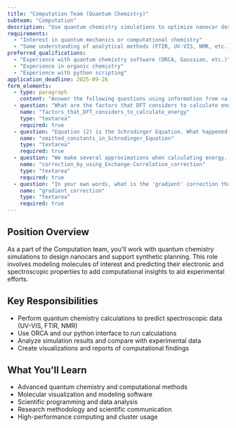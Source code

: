 ```yaml
---
title: "Computation Team (Quantum Chemistry)"
subteam: "Computation"
description: "Use quantum chemistry simulations to optimize nanocar design and aid synthesis pathway."
requirements:
  - "Interest in quantum mechanics or computational chemistry"
  - "Some understanding of analytical methods (FTIR, UV-VIS, NMR, etc.)"
preferred_qualifications:
  - "Experience with quantum chemistry software (ORCA, Gaussian, etc.)"
  - "Experience in organic chemistry"
  - "Experience with python scripting"
application_deadline: 2025-09-26
form_elements:
  - type: paragraph
    content: "Answer the following questions using information from <a href='/papers/Density_Functional_Thermochemistry-The_Effect_of_the_Exchange-Only_Gradient_Correction.pdf' target='_blank'>this paper</a>. Feel free to draw on things you've learned in courses or researched yourself. Explain your reasoning!"
  - question: "What are the factors that DFT considers to calculate energy?"
    name: "factors_that_DFT_considers_to_calculate_energy"
    type: "textarea"
    required: true
  - question: "Equation (2) is the Schrodinger Equation. What happened to the constants that we are used to seeing (hbar, m)? Why would we choose to omit them?"
    name: "omitted_constants_in_Schrodinger_Equation"
    type: "textarea"
    required: true
  - question: "We make several approximations when calculating energy. What are we correcting by using the Exchange-Correlation correction?"
    name: "correction_by_using_Exchange-Correlation_correction"
    type: "textarea"
    required: true
  - question: "In your own words, what is the 'gradient' correction that the paper describes and implements?"
    name: "gradient_correction"
    type: "textarea"
    required: true
---
```


## Position Overview

As a part of the Computation team, you'll work with quantum chemistry simulations to design nanocars and support synthetic planning. This role involves modeling molecules of interest and predicting their electronic and spectroscopic properties to add computational insights to aid experimental efforts.

## Key Responsibilities

- Perform quantum chemistry calculations to predict spectroscopic data (UV-VIS, FTIR, NMR)
- Use ORCA and our python interface to run calculations
- Analyze simulation results and compare with experimental data
- Create visualizations and reports of computational findings

## What You'll Learn

- Advanced quantum chemistry and computational methods
- Molecular visualization and modeling software
- Scientific programming and data analysis
- Research methodology and scientific communication
- High-performance computing and cluster usage
